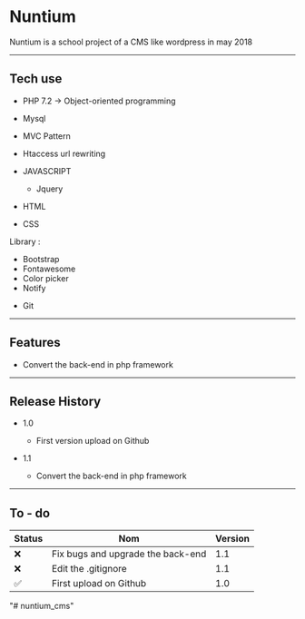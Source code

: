 # Nuntium

Nuntium is a school project of a CMS like wordpress in may 2018

------
## Tech use

- PHP 7.2 -> Object-oriented programming
- Mysql
- MVC Pattern
- Htaccess url rewriting

- JAVASCRIPT
    * Jquery
- HTML
- CSS

Library :
* Bootstrap
* Fontawesome
* Color picker
* Notify

- Git

------
## Features

- Convert the back-end in php framework 

------
## Release History

*  1.0
    *  First version upload on Github

*  1.1
    *  Convert the back-end in php framework 


------
## To - do
| Status        | Nom           | Version  |
| --- | --- | --- |
| ❌ | Fix bugs and upgrade the back-end | 1.1 |
| ❌ | Edit the .gitignore | 1.1 |
| ✅ | First upload on Github | 1.0 |

"# nuntium_cms" 
